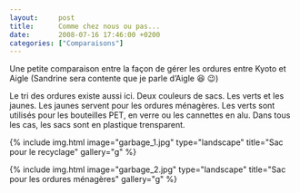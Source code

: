 ```yaml
---
layout:     post
title:      Comme chez nous ou pas...
date:       2008-07-16 17:46:00 +0200
categories: ["Comparaisons"]
---
```


Une petite comparaison entre la façon de gérer les ordures entre Kyoto et Aigle (Sandrine sera contente que je parle 
d’Aigle :laughing: :wink:)

<!--more-->

Le tri des ordures existe aussi ici. Deux couleurs de sacs. Les verts et les jaunes. Les jaunes servent pour les 
ordures ménagères. Les verts sont utilisés pour les bouteilles PET, en verre ou les cannettes en alu. Dans tous les 
cas, les sacs sont en plastique trensparent.

<!-- /assets/images/2008-07-16-comme-chez-nous-ou-pas/garbage_1.jpg -->
{% include img.html
    image="garbage_1.jpg"
    type="landscape"
    title="Sac pour le recyclage"
    gallery="g"
%}

<!-- /assets/images/2008-07-16-comme-chez-nous-ou-pas/garbage_2.jpg -->
{% include img.html
    image="garbage_2.jpg"
    type="landscape"
    title="Sac pour les ordures ménagères"
    gallery="g"
%}
    